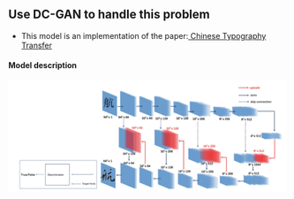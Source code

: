 ## Use DC-GAN to handle this problem
* This model is an implementation of the paper:[ Chinese Typography Transfer](https://arxiv.org/pdf/1707.04904v1.pdf)

#### Model description
![image](./imgs/model.jpg)

